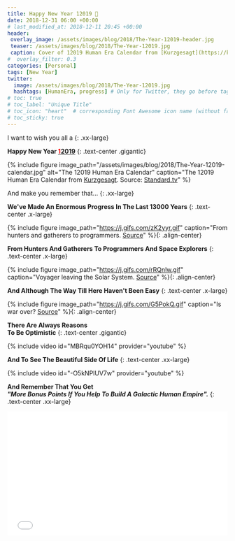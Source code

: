 ```yaml
---
title: Happy New Year 12019 🎊
date: 2018-12-31 06:00 +00:00
# last_modified_at: 2018-12-11 20:45 +00:00
header: 
 overlay_image: /assets/images/blog/2018/The-Year-12019-header.jpg
 teaser: /assets/images/blog/2018/The-Year-12019.jpg
 caption: Cover of 12019 Human Era Calendar from [Kurzgesagt](https://kurzgesagt.org/).
#  overlay_filter: 0.3
categories: [Personal]
tags: [New Year]
twitter: 
  image: /assets/images/blog/2018/The-Year-12019.jpg
  hashtags: [HumanEra, progress] # Only for Twitter, they go before tags
# toc: true
# toc_label: "Unique Title"
# toc_icon: "heart"  # corresponding Font Awesome icon name (without fa prefix)
# toc_sticky: true
---
```


I want to wish you all a
{: .xx-large}

**Happy New Year [<span style="color: #ff0000;">1</span>2019](https://www.youtube.com/watch?v=czgOWmtGVGs)** 
{: .text-center .gigantic}

{% include figure image_path="/assets/images/blog/2018/The-Year-12019-calendar.jpg" alt="The 12019 Human Era Calendar" caption="The 12019 Human Era Calendar from [Kurzgesagt](https://kurzgesagt.org/). Source: [Standard.tv](https://standard.tv/collections/in-a-nutshell/products/in-a-nutshell-12-019-human-era-calendar?variant=12538876854327)" %}

And make you remember that... 
{: .xx-large}

**We've Made An Enormous Progress In The Last 13000 Years**
{: .text-center .x-large}

{% include figure image_path="https://j.gifs.com/zK2yyr.gif" caption="From hunters and gatherers to programmers. [Source](https://www.youtube.com/watch?v=czgOWmtGVGs)" %}{: .align-center}

**From Hunters And Gatherers To Programmers And Space Explorers**
{: .text-center .x-large}

{% include figure image_path="https://j.gifs.com/rRQnlw.gif" caption="Voyager leaving the Solar System. [Source](https://www.youtube.com/watch?v=NN3ppVemVhQ)" %}{: .align-center}

**And Although The Way Till Here Haven't Been Easy**
{: .text-center .x-large}

{% include figure image_path="https://j.gifs.com/G5PokQ.gif" caption="Is war over? [Source](https://www.youtube.com/watch?v=NbuUW9i-mHs)" %}{: .align-center}

**There Are Always Reasons**   
**To Be Optimistic**
{: .text-center .gigantic}

{% include video id="MBRqu0YOH14" provider="youtube" %}

**And To See The Beautiful Side Of Life**
{: .text-center .xx-large}

{% include video id="-O5kNPlUV7w" provider="youtube" %}

**And Remember That You Get**   
***"More Bonus Points If You Help To Build A Galactic Human Empire".***
{: .text-center .xx-large}



<div style="position:relative;padding-bottom:56.250%;"><iframe src="//gifs.com/embed/optimistic-nihilism-59qX5X?muted=false" frameborder="0" scrolling="no" width="640" height="360" style="-webkit-backface-visibility: hidden; transform: scale(1); position: absolute; height: 100%; width: 100%;"></iframe></div>

